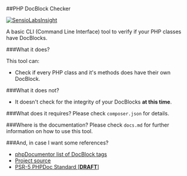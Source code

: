 ##PHP DocBlock Checker

[![SensioLabsInsight](https://insight.sensiolabs.com/projects/7f483e40-892a-4245-8e54-06f830ff83c4/mini.png)](https://insight.sensiolabs.com/projects/7f483e40-892a-4245-8e54-06f830ff83c4)

A basic CLI (Command Line Interface) tool to verify if your PHP classes have DocBlocks.

###What it does?

This tool can:

 - Check if every PHP class and it's methods does have their own DocBlock.

###What it does not?
 - It doesn't check for the integrity of your DocBlocks **at this time**.

###What does it requires?
Please check `composer.json` for details.

###Where is the documentation?
Please check `docs.md` for further information on how to use this tool.

###And, in case I want some references?

 - [phpDocumentor list of DocBlock tags](http://manual.phpdoc.org/HTMLSmartyConverter/HandS/phpDocumentor/tutorial_tags.pkg.html)
 - [Project source](https://github.com/Block8/php-docblock-checker)
 - [PSR-5 PHPDoc Standard [**DRAFT**]](https://github.com/php-fig/fig-standards/pull/169/files)
